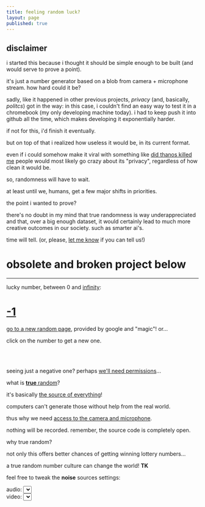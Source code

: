 ```yaml
---
title: feeling random luck?
layout: page
published: true
---
```


## disclaimer

i started this because i thought it should be simple enough to be built (and would serve to prove a point).

it's just a number generator based on a blob from camera + microphone stream. how hard could it be?

sadly, like it happened in other previous projects, *privacy* (and, basically, *politcs*) got in the way:
in this case, i couldn't find an easy way to test it in a chromebook (my only developing machine today). i had to keep push it into github all the time, which makes developing it exponentially harder.

if not for this, i'd finish it eventually.

but on top of that i realized how useless it would be, in its current format.

even if i could somehow make it viral with something like [did thanos killed me](http://www.didthanoskill.me) people would most likely go crazy about its "privacy", regardless of how clean it would be.

so, randomness will have to wait.

at least until we, humans, get a few major shifts in priorities.

the point i wanted to prove?

there's no doubt in my mind that true randomness is way underappreciated and that, over a big enough dataset, it would certainly lead to much more creative outcomes in our society. such as smarter ai's.

time will tell.
(or, please, [let me know](/contact) if you can tell us!)


# obsolete and broken project below

---

lucky number, between 0 and [<max>infinity</max>](javascript:max()): 

# [<lucky>-1</lucky>](javascript:start())

[go to a new random page](https://www.google.com/doodles), provided by google and "magic"! or...

click on the number to get a new one.

<br><br>

seeing just a negative one? perhaps [we'll need permissions](javascript:start())...

what is [**true** random](//random.org)?

it's basically [the source of everything](/talk/t/true-randomness-app-why-it-could-help-winning-the-lottery-and-building-up-the-basiux/7845)!

computers can't generate those without help from the real world.

thus why we need [access to the camera and microphone](javascript:start()).

nothing will be recorded. remember, the source code is completely open.

why true random?

not only this offers better chances of getting winning lottery numbers...

a true random number culture can change the world! **TK**

feel free to tweak the **noise** sources settings:

<link rel="stylesheet" href="main.css">

<div class="select"><label for="audioSource">audio: </label><select id="audioSource"></select>
</div>

<div class="select"><label for="videoSource">video: </label><select id="videoSource"></select>
</div>

<script src="https://webrtc.github.io/adapter/adapter-latest.js"></script>
<script src="main.js" async></script>
<script src="lib-ga.js"></script>
